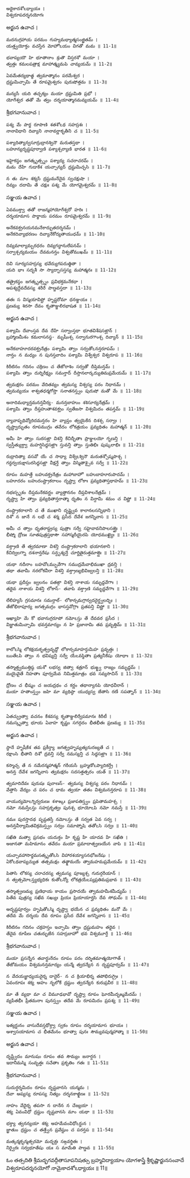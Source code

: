 	అథైకాదశోఽధ్యాయః ।
	విశ్వరూపదర్శనయోగః

అర్జున ఉవాచ ।

	మదనుగ్రహాయ పరమం గుహ్యమధ్యాత్మసంజ్ఞితమ్ ।
	యత్త్వయోక్తం వచస్తేన మోహోఽయం విగతో మమ ॥ 11-1॥

	భవాప్యయౌ హి భూతానాం శ్రుతౌ విస్తరశో మయా ।
	త్వత్తః కమలపత్రాక్ష మాహాత్మ్యమపి చావ్యయమ్ ॥ 11-2॥

	ఏవమేతద్యథాత్థ త్వమాత్మానం పరమేశ్వర ।
	ద్రష్టుమిచ్ఛామి తే రూపమైశ్వరం పురుషోత్తమ ॥ 11-3॥

	మన్యసే యది తచ్ఛక్యం మయా ద్రష్టుమితి ప్రభో ।
	యోగేశ్వర తతో మే త్వం దర్శయాత్మానమవ్యయమ్ ॥ 11-4॥

శ్రీభగవానువాచ ।

	పశ్య మే పార్థ రూపాణి శతశోఽథ సహస్రశః ।
	నానావిధాని దివ్యాని నానావర్ణాకృతీని చ ॥ 11-5॥

	పశ్యాదిత్యాన్వసూన్రుద్రానశ్వినౌ మరుతస్తథా ।
	బహూన్యదృష్టపూర్వాణి పశ్యాశ్చర్యాణి భారత ॥ 11-6॥

	ఇహైకస్థం జగత్కృత్స్నం పశ్యాద్య సచరాచరమ్ ।
	మమ దేహే గుడాకేశ యచ్చాన్యద్ ద్రష్టుమిచ్ఛసి ॥ 11-7॥

	న తు మాం శక్యసే ద్రష్టుమనేనైవ స్వచక్షుషా ।
	దివ్యం దదామి తే చక్షుః పశ్య మే యోగమైశ్వరమ్ ॥ 11-8॥

సఞ్జయ ఉవాచ ।

	ఏవముక్త్వా తతో రాజన్మహాయోగేశ్వరో హరిః ।
	దర్శయామాస పార్థాయ పరమం రూపమైశ్వరమ్ ॥ 11-9॥

	అనేకవక్త్రనయనమనేకాద్భుతదర్శనమ్ ।
	అనేకదివ్యాభరణం దివ్యానేకోద్యతాయుధమ్ ॥ 11-10॥

	దివ్యమాల్యామ్బరధరం దివ్యగన్ధానులేపనమ్ ।
	సర్వాశ్చర్యమయం దేవమనన్తం విశ్వతోముఖమ్ ॥ 11-11॥

	దివి సూర్యసహస్రస్య భవేద్యుగపదుత్థితా ।
	యది భాః సదృశీ సా స్యాద్భాసస్తస్య మహాత్మనః ॥ 11-12॥

	తత్రైకస్థం జగత్కృత్స్నం ప్రవిభక్తమనేకధా ।
	అపశ్యద్దేవదేవస్య శరీరే పాణ్డవస్తదా ॥ 11-13॥

	తతః స విస్మయావిష్టో హృష్టరోమా ధనఞ్జయః ।
	ప్రణమ్య శిరసా దేవం కృతాఞ్జలిరభాషత ॥ 11-14॥

అర్జున ఉవాచ ।

	పశ్యామి దేవాంస్తవ దేవ దేహే సర్వాంస్తథా భూతవిశేషసఙ్ఘాన్ ।
	బ్రహ్మాణమీశం కమలాసనస్థ- మృషీంశ్చ సర్వానురగాంశ్చ దివ్యాన్ ॥ 11-15॥

	అనేకబాహూదరవక్త్రనేత్రం పశ్యామి త్వాం సర్వతోఽనన్తరూపమ్ ।
	నాన్తం న మధ్యం న పునస్తవాదిం పశ్యామి విశ్వేశ్వర విశ్వరూప ॥ 11-16॥

	కిరీటినం గదినం చక్రిణం చ తేజోరాశిం సర్వతో దీప్తిమన్తమ్ ।
	పశ్యామి త్వాం దుర్నిరీక్ష్యం సమన్తాద్ దీప్తానలార్కద్యుతిమప్రమేయమ్ ॥ 11-17॥

	త్వమక్షరం పరమం వేదితవ్యం త్వమస్య విశ్వస్య పరం నిధానమ్ ।
	త్వమవ్యయః శాశ్వతధర్మగోప్తా సనాతనస్త్వం పురుషో మతో మే ॥ 11-18॥

	అనాదిమధ్యాన్తమనన్తవీర్య- మనన్తబాహుం శశిసూర్యనేత్రమ్ ।
	పశ్యామి త్వాం దీప్తహుతాశవక్త్రం స్వతేజసా విశ్వమిదం తపన్తమ్ ॥ 11-19॥

	ద్యావాపృథివ్యోరిదమన్తరం హి వ్యాప్తం త్వయైకేన దిశశ్చ సర్వాః ।
	దృష్ట్వాద్భుతం రూపముగ్రం తవేదం లోకత్రయం ప్రవ్యథితం మహాత్మన్ ॥ 11-20॥

	అమీ హి త్వాం సురసఙ్ఘా విశన్తి కేచిద్భీతాః ప్రాఞ్జలయో గృణన్తి ।
	స్వస్తీత్యుక్త్వా మహర్షిసిద్ధసఙ్ఘాః స్తువన్తి త్వాం స్తుతిభిః పుష్కలాభిః ॥ 11-21॥

	రుద్రాదిత్యా వసవో యే చ సాధ్యా విశ్వేఽశ్వినౌ మరుతశ్చోష్మపాశ్చ ।
	గన్ధర్వయక్షాసురసిద్ధసఙ్ఘా వీక్షన్తే త్వాం విస్మితాశ్చైవ సర్వే ॥ 11-22॥

	రూపం మహత్తే బహువక్త్రనేత్రం మహాబాహో బహుబాహూరుపాదమ్ ।
	బహూదరం బహుదంష్ట్రాకరాలం దృష్ట్వా లోకాః ప్రవ్యథితాస్తథాహమ్ ॥ 11-23॥

	నభఃస్పృశం దీప్తమనేకవర్ణం వ్యాత్తాననం దీప్తవిశాలనేత్రమ్ ।
	దృష్ట్వా హి త్వాం ప్రవ్యథితాన్తరాత్మా ధృతిం న విన్దామి శమం చ విష్ణో ॥ 11-24॥

	దంష్ట్రాకరాలాని చ తే ముఖాని దృష్ట్వైవ కాలానలసన్నిభాని ।
	దిశో న జానే న లభే చ శర్మ ప్రసీద దేవేశ జగన్నివాస ॥ 11-25॥

	అమీ చ త్వాం ధృతరాష్ట్రస్య పుత్రాః సర్వే సహైవావనిపాలసఙ్ఘైః ।
	భీష్మో ద్రోణః సూతపుత్రస్తథాసౌ సహాస్మదీయైరపి యోధముఖ్యైః ॥ 11-26॥

	వక్త్రాణి తే త్వరమాణా విశన్తి దంష్ట్రాకరాలాని భయానకాని ।
	కేచిద్విలగ్నా దశనాన్తరేషు సన్దృశ్యన్తే చూర్ణితైరుత్తమాఙ్గైః ॥ 11-27॥

	యథా నదీనాం బహవోఽమ్బువేగాః సముద్రమేవాభిముఖా ద్రవన్తి ।
	తథా తవామీ నరలోకవీరా విశన్తి వక్త్రాణ్యభివిజ్వలన్తి ॥ 11-28॥

	యథా ప్రదీప్తం జ్వలనం పతఙ్గా విశన్తి నాశాయ సమృద్ధవేగాః ।
	తథైవ నాశాయ విశన్తి లోకాస్- తవాపి వక్త్రాణి సమృద్ధవేగాః ॥ 11-29॥

	లేలిహ్యసే గ్రసమానః సమన్తాల్- లోకాన్సమగ్రాన్వదనైర్జ్వలద్భిః ।
	తేజోభిరాపూర్య జగత్సమగ్రం భాసస్తవోగ్రాః ప్రతపన్తి విష్ణో ॥ 11-30॥

	ఆఖ్యాహి మే కో భవానుగ్రరూపో నమోఽస్తు తే దేవవర ప్రసీద ।
	విజ్ఞాతుమిచ్ఛామి భవన్తమాద్యం న హి ప్రజానామి తవ ప్రవృత్తిమ్ ॥ 11-31॥

శ్రీభగవానువాచ ।

	కాలోఽస్మి లోకక్షయకృత్ప్రవృద్ధో లోకాన్సమాహర్తుమిహ ప్రవృత్తః ।
	ఋతేఽపి త్వాం న భవిష్యన్తి సర్వే యేఽవస్థితాః ప్రత్యనీకేషు యోధాః ॥ 11-32॥

	తస్మాత్త్వముత్తిష్ఠ యశో లభస్వ జిత్వా శత్రూన్ భుఙ్క్ష్వ రాజ్యం సమృద్ధమ్ ।
	మయైవైతే నిహతాః పూర్వమేవ నిమిత్తమాత్రం భవ సవ్యసాచిన్ ॥ 11-33॥

	ద్రోణం చ భీష్మం చ జయద్రథం చ కర్ణం తథాన్యానపి యోధవీరాన్ ।
	మయా హతాంస్త్వం జహి మా వ్యథిష్ఠా యుధ్యస్వ జేతాసి రణే సపత్నాన్ ॥ 11-34॥

సఞ్జయ ఉవాచ ।

	ఏతచ్ఛ్రుత్వా వచనం కేశవస్య కృతాఞ్జలిర్వేపమానః కిరీటీ ।
	నమస్కృత్వా భూయ ఏవాహ కృష్ణం సగద్గదం భీతభీతః ప్రణమ్య ॥ 11-35॥


అర్జున ఉవాచ ।

	స్థానే హృషీకేశ తవ ప్రకీర్త్యా జగత్ప్రహృష్యత్యనురజ్యతే చ ।
	రక్షాంసి భీతాని దిశో ద్రవన్తి సర్వే నమస్యన్తి చ సిద్ధసఙ్ఘాః ॥ 11-36॥

	కస్మాచ్చ తే న నమేరన్మహాత్మన్ గరీయసే బ్రహ్మణోఽప్యాదికర్త్రే ।
	అనన్త దేవేశ జగన్నివాస త్వమక్షరం సదసత్తత్పరం యత్ ॥ 11-37॥

	త్వమాదిదేవః పురుషః పురాణస్- త్వమస్య విశ్వస్య పరం నిధానమ్ ।
	వేత్తాసి వేద్యం చ పరం చ ధామ త్వయా తతం విశ్వమనన్తరూప ॥ 11-38॥

	వాయుర్యమోఽగ్నిర్వరుణః శశాఙ్కః ప్రజాపతిస్త్వం ప్రపితామహశ్చ ।
	నమో నమస్తేఽస్తు సహస్రకృత్వః పునశ్చ భూయోఽపి నమో నమస్తే ॥ 11-39॥

	నమః పురస్తాదథ పృష్ఠతస్తే నమోఽస్తు తే సర్వత ఏవ సర్వ ।
	అనన్తవీర్యామితవిక్రమస్త్వం సర్వం సమాప్నోషి తతోఽసి సర్వః ॥ 11-40॥

	సఖేతి మత్వా ప్రసభం యదుక్తం హే కృష్ణ హే యాదవ హే సఖేతి ।
	అజానతా మహిమానం తవేదం మయా ప్రమాదాత్ప్రణయేన వాపి ॥ 11-41॥

	యచ్చావహాసార్థమసత్కృతోఽసి విహారశయ్యాసనభోజనేషు ।
	ఏకోఽథవాప్యచ్యుత తత్సమక్షం తత్క్షామయే త్వామహమప్రమేయమ్ ॥ 11-42॥

	పితాసి లోకస్య చరాచరస్య త్వమస్య పూజ్యశ్చ గురుర్గరీయాన్ ।
	న త్వత్సమోఽస్త్యభ్యధికః కుతోఽన్యో లోకత్రయేఽప్యప్రతిమప్రభావ ॥ 11-43॥

	తస్మాత్ప్రణమ్య ప్రణిధాయ కాయం ప్రసాదయే త్వామహమీశమీడ్యమ్ ।
	పితేవ పుత్రస్య సఖేవ సఖ్యుః ప్రియః ప్రియాయార్హసి దేవ సోఢుమ్ ॥ 11-44॥

	అదృష్టపూర్వం హృషితోఽస్మి దృష్ట్వా భయేన చ ప్రవ్యథితం మనో మే ।
	తదేవ మే దర్శయ దేవ రూపం ప్రసీద దేవేశ జగన్నివాస ॥ 11-45॥

	కిరీటినం గదినం చక్రహస్తం ఇచ్ఛామి త్వాం ద్రష్టుమహం తథైవ ।
	తేనైవ రూపేణ చతుర్భుజేన సహస్రబాహో భవ విశ్వమూర్తే ॥ 11-46॥

శ్రీభగవానువాచ ।

	మయా ప్రసన్నేన తవార్జునేదం రూపం పరం దర్శితమాత్మయోగాత్ ।
	తేజోమయం విశ్వమనన్తమాద్యం యన్మే త్వదన్యేన న దృష్టపూర్వమ్ ॥ 11-47॥

	న వేదయజ్ఞాధ్యయనైర్న దానైర్- న చ క్రియాభిర్న తపోభిరుగ్రైః ।
	ఏవంరూపః శక్య అహం నృలోకే ద్రష్టుం త్వదన్యేన కురుప్రవీర ॥ 11-48॥

	మా తే వ్యథా మా చ విమూఢభావో దృష్ట్వా రూపం ఘోరమీదృఙ్మమేదమ్ ।
	వ్యపేతభీః ప్రీతమనాః పునస్త్వం తదేవ మే రూపమిదం ప్రపశ్య ॥ 11-49॥

సఞ్జయ ఉవాచ ।

	ఇత్యర్జునం వాసుదేవస్తథోక్త్వా స్వకం రూపం దర్శయామాస భూయః ।
	ఆశ్వాసయామాస చ భీతమేనం భూత్వా పునః సౌమ్యవపుర్మహాత్మా ॥ 11-50॥

అర్జున ఉవాచ ।

	దృష్ట్వేదం మానుషం రూపం తవ సౌమ్యం జనార్దన ।
	ఇదానీమస్మి సంవృత్తః సచేతాః ప్రకృతిం గతః ॥ 11-51॥

శ్రీభగవానువాచ ।

	సుదుర్దర్శమిదం రూపం దృష్టవానసి యన్మమ ।
	దేవా అప్యస్య రూపస్య నిత్యం దర్శనకాఙ్క్షిణః ॥ 11-52॥

	నాహం వేదైర్న తపసా న దానేన న చేజ్యయా ।
	శక్య ఏవంవిధో ద్రష్టుం దృష్టవానసి మాం యథా ॥ 11-53॥

	భక్త్యా త్వనన్యయా శక్య అహమేవంవిధోఽర్జున ।
	జ్ఞాతుం ద్రష్టుం చ తత్త్వేన ప్రవేష్టుం చ పరన్తప ॥ 11-54॥

	మత్కర్మకృన్మత్పరమో మద్భక్తః సఙ్గవర్జితః ।
	నిర్వైరః సర్వభూతేషు యః స మామేతి పాణ్డవ ॥ 11-55॥


ఓం తత్సదితి శ్రీమద్భగవద్గీతాసూపనిషత్సు
బ్రహ్మవిద్యాయాం యోగశాస్త్రే శ్రీకృష్ణార్జునసంవాదే
విశ్వరూపదర్శనయోగో నామైకాదశోఽధ్యాయః ॥ 11॥